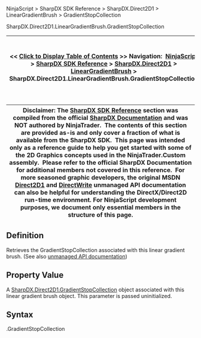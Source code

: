 ﻿
NinjaScript > SharpDX SDK Reference > SharpDX.Direct2D1 > LinearGradientBrush > GradientStopCollection

SharpDX.Direct2D1.LinearGradientBrush.GradientStopCollection

| << [Click to Display Table of Contents](sharpdx_direct2d1_lineargradientbrush_gradientstopcollection.md) >> **Navigation:**     [NinjaScript](ninjascript.md) > [SharpDX SDK Reference](sharpdx_sdk_reference.md) > [SharpDX.Direct2D1](sharpdx_direct2d1.md) > [LinearGradientBrush](sharpdx_direct2d1_lineargradientbrush.md) > SharpDX.Direct2D1.LinearGradientBrush.GradientStopCollection | [Previous page](sharpdx_direct2d1_lineargradientbrush_endpoint.md) [Return to chapter overview](sharpdx_direct2d1_lineargradientbrush.md) [Next page](sharpdx_direct2d1_lineargradientbrush_startpoint.md) |
| --- | --- |

| Disclaimer: The [SharpDX SDK Reference](sharpdx_sdk_reference.md) section was compiled from the official [SharpDX Documentation](http://sharpdx.org/) and was NOT authored by NinjaTrader.  The contents of this section are provided as-is and only cover a fraction of what is available from the SharpDX SDK.  This page was intended only as a reference guide to help you get started with some of the 2D Graphics concepts used in the NinjaTrader.Custom assembly.  Please refer to the official SharpDX Documentation for additional members not covered in this reference.  For more seasoned graphic developers, the original MSDN [Direct2D1](https://msdn.microsoft.com/en-us/library/windows/desktop/dd370990.aspx) and [DirectWrite](https://msdn.microsoft.com/en-us/library/windows/desktop/dd368038.aspx) unmanaged API documentation can also be helpful for understanding the DirectX/Direct2D run-time environment. For NinjaScript development purposes, we document only essential members in the structure of this page. |
| --- |

## Definition
 Retrieves the GradientStopCollection associated with this linear gradient brush.
(See also [unmanaged API documentation](https://msdn.microsoft.com/en-us/library/dd371492.aspx))
 
## Property Value
A [SharpDX.Direct2D1.GradientStopCollection](sharpdx_direct2d1_gradientstopcollection.md) object associated with this linear gradient brush object. This parameter is passed uninitialized. 
 
## Syntax
<LinearGradientBrush>.GradientStopCollection
